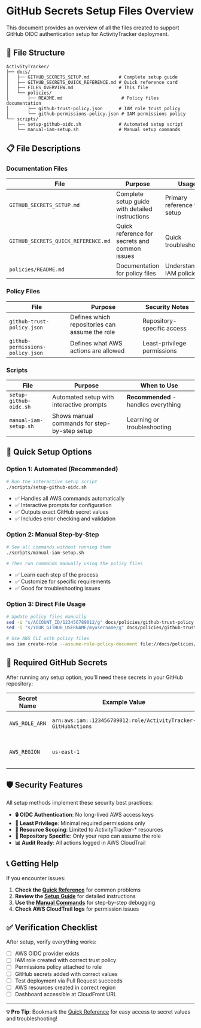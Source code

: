 # GitHub Secrets Setup Files Overview

This document provides an overview of all the files created to support GitHub OIDC authentication setup for ActivityTracker deployment.

## 📁 File Structure

```
ActivityTracker/
├── docs/
│   ├── GITHUB_SECRETS_SETUP.md           # Complete setup guide
│   ├── GITHUB_SECRETS_QUICK_REFERENCE.md # Quick reference card
│   ├── FILES_OVERVIEW.md                 # This file
│   └── policies/
│       ├── README.md                      # Policy files documentation
│       ├── github-trust-policy.json      # IAM role trust policy
│       └── github-permissions-policy.json # IAM permissions policy
└── scripts/
    ├── setup-github-oidc.sh              # Automated setup script
    └── manual-iam-setup.sh               # Manual setup commands
```

## 📋 File Descriptions

### Documentation Files

| File | Purpose | Usage |
|------|---------|-------|
| `GITHUB_SECRETS_SETUP.md` | Complete setup guide with detailed instructions | Primary reference for setup |
| `GITHUB_SECRETS_QUICK_REFERENCE.md` | Quick reference for secrets and common issues | Quick troubleshooting |
| `policies/README.md` | Documentation for policy files | Understanding IAM policies |

### Policy Files

| File | Purpose | Security Notes |
|------|---------|----------------|
| `github-trust-policy.json` | Defines which repositories can assume the role | Repository-specific access |
| `github-permissions-policy.json` | Defines what AWS actions are allowed | Least-privilege permissions |

### Scripts

| File | Purpose | When to Use |
|------|---------|-------------|
| `setup-github-oidc.sh` | Automated setup with interactive prompts | **Recommended** - handles everything |
| `manual-iam-setup.sh` | Shows manual commands for step-by-step setup | Learning or troubleshooting |

## 🚀 Quick Setup Options

### Option 1: Automated (Recommended)
```bash
# Run the interactive setup script
./scripts/setup-github-oidc.sh
```
- ✅ Handles all AWS commands automatically
- ✅ Interactive prompts for configuration
- ✅ Outputs exact GitHub secret values
- ✅ Includes error checking and validation

### Option 2: Manual Step-by-Step
```bash
# See all commands without running them
./scripts/manual-iam-setup.sh

# Then run commands manually using the policy files
```
- ✅ Learn each step of the process
- ✅ Customize for specific requirements
- ✅ Good for troubleshooting issues

### Option 3: Direct File Usage
```bash
# Update policy files manually
sed -i "s/ACCOUNT_ID/123456789012/g" docs/policies/github-trust-policy.json
sed -i "s/YOUR_GITHUB_USERNAME/myusername/g" docs/policies/github-trust-policy.json

# Use AWS CLI with policy files
aws iam create-role --assume-role-policy-document file://docs/policies/github-trust-policy.json
```

## 🔐 Required GitHub Secrets

After running any setup option, you'll need these secrets in your GitHub repository:

| Secret Name | Example Value | Source |
|-------------|---------------|--------|
| `AWS_ROLE_ARN` | `arn:aws:iam::123456789012:role/ActivityTracker-GitHubActions` | Setup script output |
| `AWS_REGION` | `us-east-1` | Your chosen AWS region |

## 🛡️ Security Features

All setup methods implement these security best practices:

- **🔒 OIDC Authentication**: No long-lived AWS access keys
- **🎯 Least Privilege**: Minimal required permissions only
- **📍 Resource Scoping**: Limited to ActivityTracker-* resources
- **🏢 Repository Specific**: Only your repo can assume the role
- **📊 Audit Ready**: All actions logged in AWS CloudTrail

## 📞 Getting Help

If you encounter issues:

1. **Check the [Quick Reference](GITHUB_SECRETS_QUICK_REFERENCE.md)** for common problems
2. **Review the [Setup Guide](GITHUB_SECRETS_SETUP.md)** for detailed instructions
3. **Use the [Manual Commands](../scripts/manual-iam-setup.sh)** for step-by-step debugging
4. **Check AWS CloudTrail logs** for permission issues

## ✅ Verification Checklist

After setup, verify everything works:

- [ ] AWS OIDC provider exists
- [ ] IAM role created with correct trust policy
- [ ] Permissions policy attached to role
- [ ] GitHub secrets added with correct values
- [ ] Test deployment via Pull Request succeeds
- [ ] AWS resources created in correct region
- [ ] Dashboard accessible at CloudFront URL

---

**💡 Pro Tip**: Bookmark the [Quick Reference](GITHUB_SECRETS_QUICK_REFERENCE.md) for easy access to secret values and troubleshooting!
